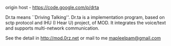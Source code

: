 
origin host - https://code.google.com/p/drta

Dr.ta means ``Driving Talking''. 
        Dr.ta is a implementation program, based on sctp protocol and 
	IHU (I Hear U) project, of MOD. It integrates the voice/text 
	and supports multi-network communication. 


See the detail in http://mod.0rz.net
or mail to me mapleelpam@gmail.com


